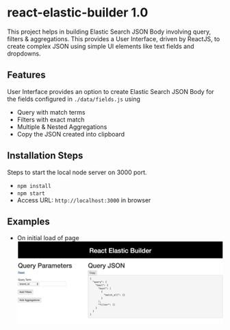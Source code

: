 # react-elastic-builder 1.0

This project helps in building Elastic Search JSON Body involving query, filters & aggregations. This provides a User Interface, driven by ReactJS, to create complex JSON using simple UI elements like text fields and dropdowns.

## Features
User Interface provides an option to create Elastic Search JSON Body for the fields configured in ```./data/fields.js``` using
- Query with match terms
- Filters with exact match
- Multiple & Nested Aggregations
- Copy the JSON created into clipboard

## Installation Steps
Steps to start the local node server on 3000 port.
- ```npm install```
- ```npm start```
- Access URL: ```http://localhost:3000``` in browser

## Examples
- On initial load of page
![Initial Load](/docs/screenshots/initial_page.png)
